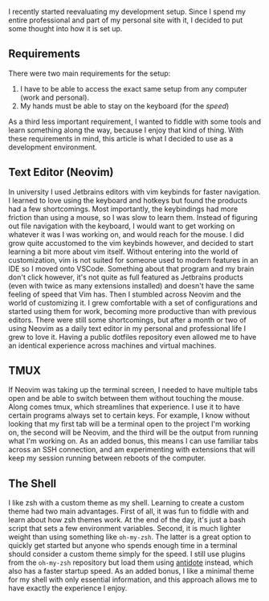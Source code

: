 I recently started reevaluating my development setup. Since I spend my entire professional and part of my personal site with it, I decided to put some thought into how it is set up. 

## Requirements
There were two main requirements for the setup:
 1. I have to be able to access the exact same setup from any computer (work and personal).
 2. My hands must be able to stay on the keyboard (for the *speed*)

As a third less important requirement, I wanted to fiddle with some tools and learn something along the way, because I enjoy that kind of thing. With these requirements in mind, this article is what I decided to use as a development environment.

## Text Editor (Neovim)
In university I used Jetbrains editors with vim keybinds for faster navigation. I learned to love using the keyboard and hotkeys but found the products had a few shortcomings. Most importantly, the keybindings had more friction than using a mouse, so I was slow to learn them. Instead of figuring out file navigation with the keyboard, I would want to get working on whatever it was I was working on, and would reach for the mouse. I did grow quite accustomed to the vim keybinds however, and decided to start learning a bit more about vim itself. Without entering into the world of customization, vim is not suited for someone used to modern features in an IDE so I moved onto VSCode. Something about that program and my brain don't click however, it's not quite as full featured as Jetbrains products (even with twice as many extensions installed) and doesn't have the same feeling of speed that Vim has. Then I stumbled across Neovim and the world of customizing it. I grew comfortable with a set of configurations and started using them for work, becoming more productive than with previous editors. There were still some shortcomings, but after a month or two of using Neovim as a daily text editor in my personal and professional life I grew to love it. Having a public dotfiles repository even allowed me to have an identical experience across machines and virtual machines.

## TMUX
If Neovim was taking up the terminal screen, I needed to have multiple tabs open and be able to switch between them without touching the mouse. Along comes tmux, which streamlines that experience. I use it to have certain programs always set to certain keys. For example, I know without looking that my first tab will be a terminal open to the project I'm working on, the second will be Neovim, and the third will be the output from running what I'm working on. As an added bonus, this means I can use familiar tabs across an SSH connection, and am experimenting with extensions that will keep my session running between reboots of the computer. 

## The Shell
I like zsh with a custom theme as my shell. Learning to create a custom theme had two main advantages. First of all, it was fun to fiddle with and learn about how zsh themes work. At the end of the day, it's just a bash script that sets a few environment variables. Second, it is much lighter weight than using something like `oh-my-zsh`. The latter is a great option to quickly get started but anyone who spends enough time in a terminal should consider a custom theme simply for the speed. I still use plugins from the `oh-my-zsh` repository but load them using [antidote](https://github.com/mattmc3/antidote) instead, which also has a faster startup speed. As an added bonus, I like a minimal theme for my shell with only essential information, and this approach allows me to have exactly the experience I enjoy.
